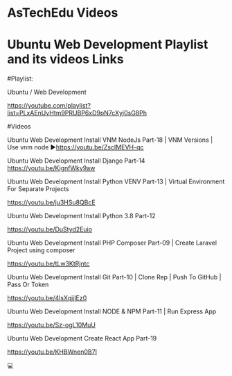 # AsTechEdu Videos




# Ubuntu Web Development Playlist and its videos Links

#Playlist: 

Ubuntu / Web Development

https://youtube.com/playlist?list=PLxAEnUvHtm9PRUBP6xD9pN7cXyj0sG8Ph


#Videos

Ubuntu Web Development Install VNM NodeJs Part-18 | VNM Versions | Use vnm node
:arrow_forward:https://youtu.be/ZscIMEVH-qc

Ubuntu Web Development Install Django Part-14
https://youtu.be/KignfWky9aw

Ubuntu Web Development Install Python VENV Part-13 | Virtual Environment For Separate Projects

https://youtu.be/ju3HSu8QBcE

Ubuntu Web Development Install Python 3.8 Part-12

https://youtu.be/DuStyd2Euio

Ubuntu Web Development Install PHP Composer Part-09 | Create Laravel Project using composer

https://youtu.be/tLw3KtRjntc

Ubuntu Web Development Install Git Part-10 | Clone Rep | Push To GitHub | Pass Or Token

https://youtu.be/4lsXqjjIEz0

Ubuntu Web Development Install NODE & NPM Part-11 |  Run Express App

https://youtu.be/Sz-ogL10MuU

Ubuntu  Web Development Create React App Part-19

https://youtu.be/KHBWnen0B7I



:computer:





